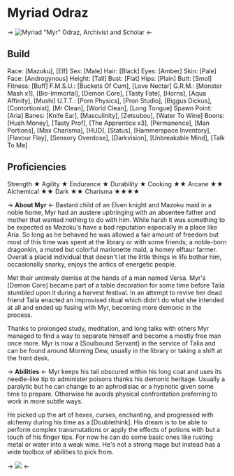 # Myriad Odraz
-> ![Myriad "Myr" Odraz, Archivist and Scholar](https://img3.gelbooru.com/images/ec/6d/ec6d6f2db19be506f3568a83c5e3e2be.png) <-

## Build
Race: [Mazoku], [Elf]
Sex: [Male]
Hair: [Black]
Eyes: [Amber]
Skin: [Pale]
Face: [Androgynous]
Height: [Tall]
Bust: [Flat]
Hips: [Plain]
Butt: [Smol]
Fitness: [Buff]
F.M.S.U.: [Buckets Of Cum], [Love Nectar]
G.R.M.: [Monster Mash x1], [Bio-Immortal], [Demon Core], [Tasty Fate], [Horns], [Aqua Affinity], [Mushi]
U.T.T.: [Porn Physics], [Pron Studio], [Biggus Dickus], [Contortionist], [Mr Clean], [World Clean], [Long Tongue]
Spawn Point: [Aria]
Banes: [Knife Ear], [Masculinity], [Zetsubou], [Water To Wine]
Boons: [Hush Money], [Tasty Prof], [The Apprentice x3], [Permanence], [Man Portions], [Max Charisma], [HUD], [Status], [Hammerspace Inventory], [Flavour Flay], [Sensory Overdose], [Darkvision], [Unbreakable Mind], [Talk To Me]

## Proficiencies
Strength
★
Agility
★
Endurance
★
Durability
★
Cooking
★★
Arcane
★★
Alchemical
★★
Dark
★★
Charisma
★★★★

-> **About Myr** <-
Bastard child of an Elven knight and Mazoku maid in a noble home, Myr had an austere upbringing with an absentee father and mother that wanted nothing to do with him. While harsh it was something to be expected as Mazoku's have a bad reputation especially in a place like Aria. So long as he behaved he was allowed a fair amount of freedom but most of this time was spent at the library or with some friends; a noble-born dragonkin, a muted but colorful marionette maid, a homey elftaur farmer. Overall a placid individual that doesn't let the little things in life bother him, occasionally snarky, enjoys the antics of energetic people.

Met their untimely demise at the hands of a man named Versa. Myr's [Demon Core] became part of a table decoration for some time before Talia stumbled upon it during a harvest festival. In an attempt to revive her dead friend Talia enacted an improvised ritual which didn't do what she intended at all and ended up fusing with Myr, becoming more demonic in the process.

Thanks to prolonged study, meditation, and long talks with others Myr managed to find a way to separate himself and become a mostly free man once more. Myr is now a [Soulbound Servant] in the service of Talia and can be found around Morning Dew, usually in the library or taking a shift at the front desk.

-> **Abilities** <-
Myr keeps his tail obscured within his long coat and uses its needle-like tip to administer poisons thanks his demonic heritage. Usually a paralytic but he can change to an aphrodisiac or a hypnotic given some time to prepare. Otherwise he avoids  physical confrontation preferring to work in more subtle ways.

He picked up the art of hexes, curses, enchanting, and progressed with alchemy during his time as a [Doublethink]. His dream is to be able to perform complex transmutations or apply the effects of potions with but a touch of his finger tips. For now he can do some basic ones like rusting metal or water into a weak wine. He's not a strong mage but instead has a wide toolbox of abilities to pick from.

-> ![](https://img3.gelbooru.com/images/41/f2/41f2c8e1a991bc0e7ff51686b5173091.jpg) <-